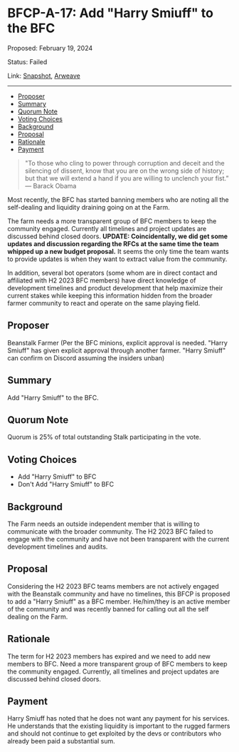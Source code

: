 # BFCP-A-17: Add "Harry Smiuff" to the BFC

Proposed: February 19, 2024

Status: Failed

Link: [Snapshot](https://snapshot.org/#/beanstalkfarms.eth/proposal/0x3378dcad30f7bcb188efc9fb1f10c6e6ac3c4a2274631ff0441aa3c85441c715), [Arweave](https://arweave.net/4NCQg2yv0_wkHVjdE4XpLdndIDulPWBaK2OGXnUzFWE)

---

- [Proposer](#proposer)
- [Summary](#summary)
- [Quorum Note](#quorum-note)
- [Voting Choices](#voting-choices)
- [Background](#background)
- [Proposal](#proposal)
- [Rationale](#rationale)
- [Payment](#payment)

> "To those who cling to power through corruption and deceit and the silencing of dissent, know that you are on the wrong side of history; but that we will extend a hand if you are willing to unclench your fist.” — Barack Obama

Most recently, the BFC has started banning members who are noting all the self-dealing and liquidity draining going on at the Farm.

The farm needs a more transparent group of BFC members to keep the community engaged. Currently all timelines and project updates are discussed behind closed doors. **UPDATE: Coincidentally, we did get some updates and discussion regarding the RFCs at the same time the team whipped up a new budget proposal.** It seems the only time the team wants to provide updates is when they want to extract value from the community.

In addition, several bot operators (some whom are in direct contact and affiliated with H2 2023 BFC members) have direct knowledge of development timelines and product development that help maximize their current stakes while keeping this information hidden from the broader farmer community to react and operate on the same playing field.

## Proposer
Beanstalk Farmer (Per the BFC minions, explicit approval is needed. "Harry Smiuff" has given explicit approval through another farmer. "Harry Smiuff" can confirm on Discord assuming the insiders unban)

## Summary
Add "Harry Smiuff" to the BFC. 

## Quorum Note
Quorum is 25% of total outstanding Stalk participating in the vote.

## Voting Choices
- Add "Harry Smiuff" to BFC
- Don't Add "Harry Smiuff" to BFC

## Background
The Farm needs an outside independent member that is willing to communicate with the broader community. The H2 2023 BFC failed to engage with the community and have not been transparent with the current development timelines and audits.

## Proposal
Considering the H2 2023 BFC teams members are not actively engaged with the Beanstalk community and have no timelines, this BFCP is proposed to add a "Harry Smiuff" as a BFC member. He/him/they is an active member of the community and was recently banned for calling out all the self dealing on the Farm. 

## Rationale
The term for H2 2023 members has expired and we need to add new members to BFC. Need a more transparent group of BFC members to keep the community engaged. Currently, all timelines and project updates are discussed behind closed doors.

## Payment
Harry Smiuff has noted that he does not want any payment for his services. He understands that the existing liquidity is important to the rugged farmers and should not continue to get exploited by the devs or contributors who already been paid a substantial sum.
